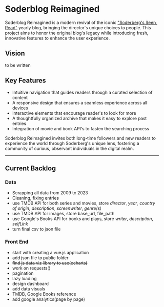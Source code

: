 # Soderblog Reimagined

Soderblog Reimagined is a modern revival of the iconic ["Soderberg's Seen, Read"](https://extension765.com/blogs/soderblog/seen-read-2023) yearly blog, bringing the director's unique choices to people. This project aims to honor the original blog's legacy while introducing fresh, innovative features to enhance the user experience.

## Vision

to be written

## Key Features

- Intuitive navigation that guides readers through a curated selection of content
- A responsive design that ensures a seamless experience across all devices
- Interactive elements that encourage reader's to look for more
- A thoughtfully organized archive that makes it easy to explore past entries
- Integration of movie and book API's to fasten the searching process

Soderblog Reimagined invites both long-time followers and new readers to experience the world through Soderberg's unique lens, fostering a community of curious, observant individuals in the digital realm.

---

## Current Backlog

### Data

- ~~Scrapping all data from 2009 to 2023~~
- Cleaning, fixing entries
- use TMDB API for both series and movies, store _director_, _year_, _country of origin_, _description_, _screenwriter_, _genre(s)_
- use TMDB API for images, store base_url, file_path
- use Google's Books API for books and plays, store _writer_, _description_, _selfLink_
- turn final csv to json file

### Front End

- start with creating a vue.js application
- add json file to public folder
- ~~find js data viz library to use(echarts)~~
- work on requests()
- pagination
- lazy loading
- design dashboard
- add data visuals
- TMDB, Google Books reference
- add google analytics(page by page)
